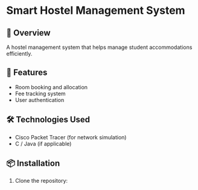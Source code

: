 # Smart Hostel Management System

## 📌 Overview
A hostel management system that helps manage student accommodations efficiently.

## 🚀 Features
- Room booking and allocation
- Fee tracking system
- User authentication

## 🛠️ Technologies Used
- Cisco Packet Tracer (for network simulation)
- C / Java (if applicable)

## 📦 Installation
1. Clone the repository:  
